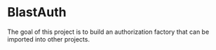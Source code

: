 # BlastAuth

The goal of this project is to build an authorization factory that can be imported into other projects.